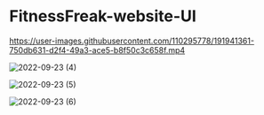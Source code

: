 # FitnessFreak-website-UI

https://user-images.githubusercontent.com/110295778/191941361-750db631-d2f4-49a3-ace5-b8f50c3c658f.mp4

![2022-09-23 (4)](https://user-images.githubusercontent.com/110295778/191941388-a7c35f5f-ff49-4cec-a9f5-3354df13fee4.png)

![2022-09-23 (5)](https://user-images.githubusercontent.com/110295778/191941424-185275b1-ccfb-4ba6-aec6-948fc555e861.png)

![2022-09-23 (6)](https://user-images.githubusercontent.com/110295778/191941443-181b8920-b300-4dd0-9066-91fea4ba9fe7.png)

